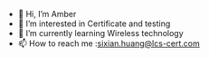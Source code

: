 - 👋 Hi, I’m Amber
- 👀 I’m interested in Certificate and testing
- 🌱 I’m currently learning Wireless technology
- 📫 How to reach me :sixian.huang@lcs-cert.com

